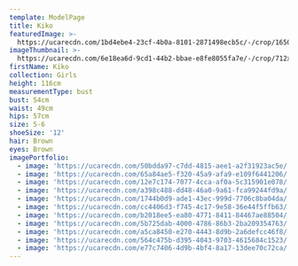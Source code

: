 ```yaml
---
template: ModelPage
title: Kiko
featuredImage: >-
  https://ucarecdn.com/1bd4ebe4-23cf-4b0a-8101-2871498ecb5c/-/crop/1650x880/0,19/-/preview/
imageThumbnail: >-
  https://ucarecdn.com/6e18ea6d-9cd1-44b2-bbae-e8fe8055fa7e/-/crop/712x957/671,29/-/preview/
firstName: Kiko
collection: Girls
height: 116cm
measurementType: bust
bust: 54cm
waist: 49cm
hips: 57cm
size: 5-6
shoeSize: '12'
hair: Brown
eyes: Brown
imagePortfolio:
  - image: 'https://ucarecdn.com/50bdda97-c7dd-4815-aee1-a2f31923ac5e/'
  - image: 'https://ucarecdn.com/65a84ae5-f320-45a9-afa9-e109f6441206/'
  - image: 'https://ucarecdn.com/12e7c174-7077-4cca-af0a-5c315901e078/'
  - image: 'https://ucarecdn.com/a398c488-dd48-46a0-9a61-fca99244fd9a/'
  - image: 'https://ucarecdn.com/1744b0d9-ade1-43ec-999d-7706c8ba04da/'
  - image: 'https://ucarecdn.com/cc4406d3-f745-4c17-9e58-36e44f5ffb63/'
  - image: 'https://ucarecdn.com/b2018ee5-ea80-4771-8411-84467ae88504/'
  - image: 'https://ucarecdn.com/5b725dab-4000-4786-86b3-2ba209354763/'
  - image: 'https://ucarecdn.com/a5ca8450-e270-4443-8d9b-2a6defcc46f8/'
  - image: 'https://ucarecdn.com/564c475b-d395-4043-9703-4615684c1523/'
  - image: 'https://ucarecdn.com/e77c7406-4d9b-4bf4-8a17-13dee70c72ca/'
---
```


